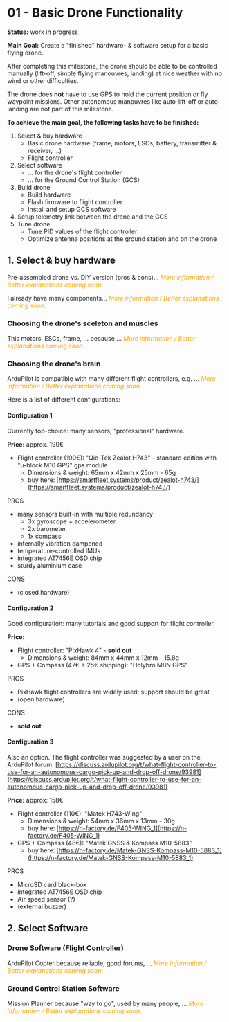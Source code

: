 # 01 - Basic Drone Functionality

**Status:** work in progress

**Main Goal:** Create a "finished" hardware- & software setup for a basic flying
drone.

After completing this milestone, the drone should be able to be controlled
manually (lift-off, simple flying manouvres, landing) at nice weather with no
wind or other difficulties.

The drone does **not** have to use GPS to hold the current position or fly
waypoint missions. Other autonomous manouvres like auto-lift-off or auto-landing
are not part of this milestone.

**To achieve the main goal, the following tasks have to be finished:**

1. Select & buy hardware
    - Basic drone hardware (frame, motors, ESCs, battery, transmitter &
      receiver, ...)
    - Flight controller
2. Select software
    - ... for the drone's flight controller
    - ... for the Ground Control Station (GCS)
3. Build drone
    - Build hardware
    - Flash firmware to flight controller
    - Install and setup GCS software
4. Setup telemetry link between the drone and the GCS
5. Tune drone
    - Tune PID values of the flight controller
    - Optimize antenna positions at the ground station and on the drone

## 1. Select & buy hardware

Pre-assembled drone vs. DIY version (pros & cons)...
*<span style="color: orange">More information / Better explanations coming soon.</span>*

I already have many components...
*<span style="color: orange">More information / Better explanations coming soon.</span>*

### Choosing the drone's sceleton and muscles

This motors, ESCs, frame, ... because ...
*<span style="color: orange">More information / Better explanations coming soon.</span>*

### Choosing the drone's brain

ArduPilot is compatible with many different flight controllers, e.g. ...
*<span style="color: orange">More information / Better explanations coming soon.</span>*

Here is a list of different configurations:

#### Configuration 1

Currently top-choice: many sensors, "professional" hardware.

**Price:** approx. 190€

- Flight controller (190€): "Qio-Tek Zealot H743" - standard edition with
  "u-block M10 GPS" gps module
    - Dimensions & weight: 65mm x 42mm x 25mm - 65g
    - buy here: [https://smartfleet.systems/product/zealot-h743/](https://smartfleet.systems/product/zealot-h743/)

PROS

- many sensors built-in with multiple redundancy
    - 3x gyroscope + accelerometer
    - 2x barometer
    - 1x compass
- internally vibration dampened
- temperature-controlled IMUs
- integrated AT7456E OSD chip
- sturdy aluminium case

CONS

- (closed hardware)

#### Configuration 2

Good configuration: many tutorials and good support for flight controller.

**Price:**

- Flight controller: "PixHawk 4" - **sold out**
    - Dimensions & weight: 84mm x 44mm x 12mm - 15.8g
- GPS + Compass (47€ + 25€ shipping): "Holybro M8N GPS"

PROS

- PixHawk flight controllers are widely used; support should be great
- (open hardware)

CONS

- **sold out**

#### Configuration 3

Also an option. The flight controller was suggested by a user on the ArduPilot
forum:
[https://discuss.ardupilot.org/t/what-flight-controller-to-use-for-an-autonomous-cargo-pick-up-and-drop-off-drone/93981](https://discuss.ardupilot.org/t/what-flight-controller-to-use-for-an-autonomous-cargo-pick-up-and-drop-off-drone/93981)

**Price:** approx: 158€

- Flight controller (110€): "Matek H743-Wing"
    - Dimensions & weight: 54mm x 36mm x 13mm - 30g
    - buy here: [https://n-factory.de/F405-WING_1](https://n-factory.de/F405-WING_1)
- GPS + Compass (48€): "Matek GNSS & Kompass M10-5883"
    - buy here: [https://n-factory.de/Matek-GNSS-Kompass-M10-5883_1](https://n-factory.de/Matek-GNSS-Kompass-M10-5883_1)

PROS

- MicroSD card black-box
- integrated AT7456E OSD chip
- Air speed sensor (?)
- (external buzzer)

## 2. Select Software

### Drone Software (Flight Controller)

ArduPilot Copter because reliable, good forums, ...
*<span style="color: orange">More information / Better explanations coming soon.</span>*

### Ground Control Station Software

Mission Planner because "way to go", used by many people, ...
*<span style="color: orange">More information / Better explanations coming soon.</span>*
